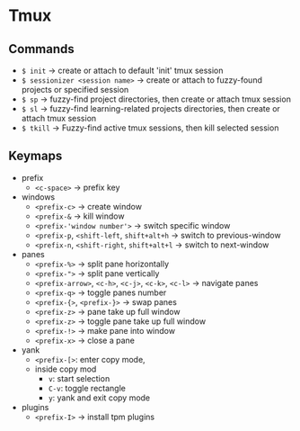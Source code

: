# Tmux

## Commands

-   `$ init` -> create or attach to default 'init' tmux session
-   `$ sessionizer <session name>` -> create or attach to fuzzy-found projects or specified session
-   `$ sp` -> fuzzy-find project directories, then create or attach tmux session
-   `$ sl` -> fuzzy-find learning-related projects directories, then create or attach tmux session
-   `$ tkill` -> Fuzzy-find active tmux sessions, then kill selected session

## Keymaps

-   prefix
    -   `<c-space>` -> prefix key
-   windows
    -   `<prefix-c>` -> create window
    -   `<prefix-&` -> kill window
    -   `<prefix-'window number'>` -> switch specific window
    -   `<prefix-p`, `<shift-left`, `shift+alt+h` -> switch to previous-window
    -   `<prefix-n`, `<shift-right`, `shift+alt+l` -> switch to next-window
-   panes
    -   `<prefix-%>` -> split pane horizontally
    -   `<prefix-">` -> split pane vertically
    -   `<prefix-arrow>`, `<c-h>`, `<c-j>`, `<c-k>`, `<c-l>` -> navigate panes
    -   `<prefix-q>` -> toggle panes number
    -   `<prefix-{>`, `<prefix-}>` -> swap panes
    -   `<prefix-z>` -> pane take up full window
    -   `<prefix-z>` -> toggle pane take up full window
    -   `<prefix-!>` -> make pane into window
    -   `<prefix-x>` -> close a pane
-   yank
    -   `<prefix-[>`: enter copy mode,
    -   inside copy mod
        -   `v`: start selection
        -   `C-v`: toggle rectangle
        -   `y`: yank and exit copy mode
-   plugins
    -   `<prefix-I>` -> install tpm plugins
